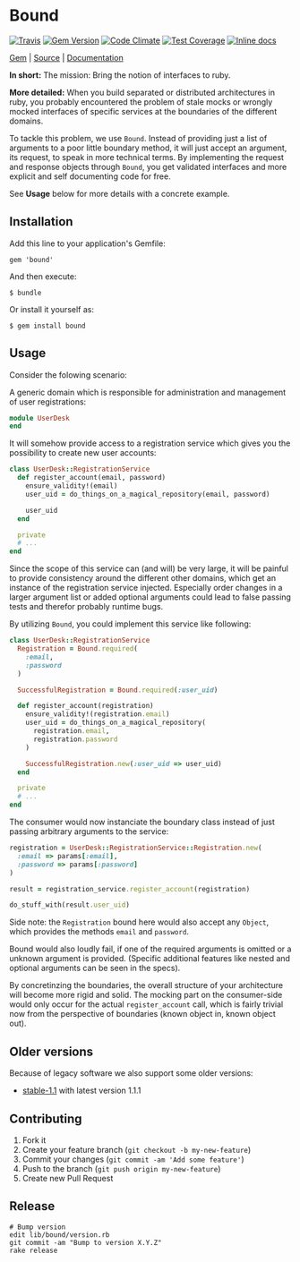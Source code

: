 [github]: https://github.com/neopoly/bound
[doc]: http://rubydoc.info/github/neopoly/bound/master/file/README.md
[gem]: https://rubygems.org/gems/bound
[gem-badge]: https://img.shields.io/gem/v/bound.svg
[travis]: https://travis-ci.org/neopoly/bound
[travis-badge]: https://img.shields.io/travis/neopoly/bound.svg?branch=master
[codeclimate]: https://codeclimate.com/github/neopoly/bound
[codeclimate-climate-badge]: https://img.shields.io/codeclimate/github/neopoly/bound.svg
[codeclimate-coverage-badge]: https://codeclimate.com/github/neopoly/bound/badges/coverage.svg
[inchpages]: https://inch-ci.org/github/neopoly/bound
[inchpages-badge]: https://inch-ci.org/github/neopoly/bound.svg?branch=master&style=flat

# Bound

[![Travis][travis-badge]][travis]
[![Gem Version][gem-badge]][gem]
[![Code Climate][codeclimate-climate-badge]][codeclimate]
[![Test Coverage][codeclimate-coverage-badge]][codeclimate]
[![Inline docs][inchpages-badge]][inchpages]

[Gem][gem] |
[Source][github] |
[Documentation][doc]

**In short:** The mission: Bring the notion of interfaces to ruby.

**More detailed:** When you build separated or distributed architectures in ruby,
you probably encountered the problem of stale mocks or wrongly mocked interfaces
of specific services at the boundaries of the different domains.

To tackle this problem, we use `Bound`. Instead of providing just a list of
arguments to a poor little boundary method, it will just accept an argument, its
request, to speak in more technical terms. By implementing the request and
response objects through `Bound`, you get validated interfaces and more explicit
and self documenting code for free.

See **Usage** below for more details with a concrete example.

## Installation

Add this line to your application's Gemfile:

    gem 'bound'

And then execute:

    $ bundle

Or install it yourself as:

    $ gem install bound

## Usage

Consider the folowing scenario:

A generic domain which is responsible for administration and management of user
registrations:

```ruby
module UserDesk
end
```

It will somehow provide access to a registration service which gives you the
possibility to create new user accounts:

```ruby
class UserDesk::RegistrationService
  def register_account(email, password)
    ensure_validity!(email)
    user_uid = do_things_on_a_magical_repository(email, password)

    user_uid
  end

  private
  # ...
end
```

Since the scope of this service can (and will) be very large, it will be painful
to provide consistency around the different other domains, which get an instance
of the registration service injected. Especially order changes in a larger
argument list or added optional arguments could lead to false passing tests and
therefor probably runtime bugs.

By utilizing `Bound`, you could implement this service like following:

```ruby
class UserDesk::RegistrationService
  Registration = Bound.required(
    :email,
    :password
  )

  SuccessfulRegistration = Bound.required(:user_uid)

  def register_account(registration)
    ensure_validity!(registration.email)
    user_uid = do_things_on_a_magical_repository(
      registration.email,
      registration.password
    )

    SuccessfulRegistration.new(:user_uid => user_uid)
  end

  private
  # ...
end
```

The consumer would now instanciate the boundary class instead of just
passing arbitrary arguments to the service:

```ruby
registration = UserDesk::RegistrationService::Registration.new(
  :email => params[:email],
  :password => params[:password]
)

result = registration_service.register_account(registration)

do_stuff_with(result.user_uid)
```

Side note: the `Registration` bound here would also accept any `Object`, which provides the
methods `email` and `password`.

Bound would also loudly fail, if one of the required arguments is omitted or a
unknown argument is provided. (Specific additional features like nested and
optional arguments can be seen in the specs).

By concretinzing the boundaries, the overall structure of your architecture will
become more rigid and solid. The mocking part on the consumer-side would only
occur for the actual `register_account` call, which is fairly trivial now from
the perspective of boundaries (known object in, known object out).

## Older versions

Because of legacy software we also support some older versions:

* [stable-1.1](https://github.com/neopoly/bound/tree/stable-1.1) with latest version 1.1.1

## Contributing

1. Fork it
2. Create your feature branch (`git checkout -b my-new-feature`)
3. Commit your changes (`git commit -am 'Add some feature'`)
4. Push to the branch (`git push origin my-new-feature`)
5. Create new Pull Request

## Release

```
# Bump version
edit lib/bound/version.rb
git commit -am "Bump to version X.Y.Z"
rake release
```
